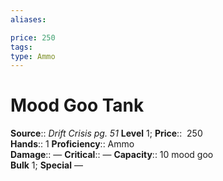 ```yaml
---
aliases: 

price: 250
tags: 
type: Ammo
---
```


# Mood Goo Tank

**Source**:: _Drift Crisis pg. 51_
**Level** 1;
**Price**::  250  
**Hands**:: 1
**Proficiency**:: Ammo  
**Damage**:: —
**Critical**:: —
**Capacity**:: 10 mood goo  
**Bulk** 1;
**Special** —

